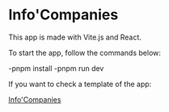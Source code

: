 # Info'Companies

This app is made with Vite.js and React.

To start the app, follow the commands below:

-pnpm install
-pnpm run dev

If you want to check a template of the app:

[Info'Companies](https://infocompanies.netlify.app/)
